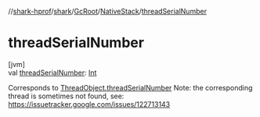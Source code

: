 //[shark-hprof](../../../../index.md)/[shark](../../index.md)/[GcRoot](../index.md)/[NativeStack](index.md)/[threadSerialNumber](thread-serial-number.md)

# threadSerialNumber

[jvm]\
val [threadSerialNumber](thread-serial-number.md): [Int](https://kotlinlang.org/api/latest/jvm/stdlib/kotlin/-int/index.html)

Corresponds to [ThreadObject.threadSerialNumber](../-thread-object/thread-serial-number.md) Note: the corresponding thread is sometimes not found, see: https://issuetracker.google.com/issues/122713143
